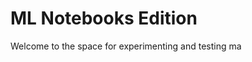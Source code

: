 ML Notebooks Edition
==========================

Welcome to the space for experimenting and testing ma